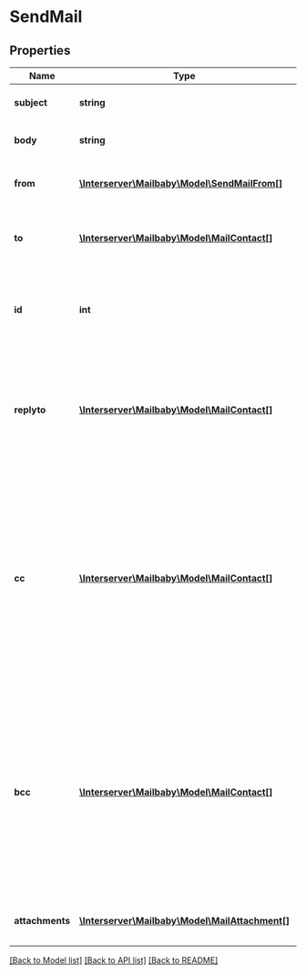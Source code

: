 # SendMail

## Properties
Name | Type | Description | Notes
------------ | ------------- | ------------- | -------------
**subject** | **string** | The subject or title of the email | 
**body** | **string** | The main email contents. | 
**from** | [**\Interserver\Mailbaby\Model\SendMailFrom[]**](SendMailFrom.md) | The contact whom is the this email is from. | 
**to** | [**\Interserver\Mailbaby\Model\MailContact[]**](MailContact.md) | The Contact whom is the primary recipient of this email. | 
**id** | **int** | The ID of the Mail order within our system to use as the Mail Account. | 
**replyto** | [**\Interserver\Mailbaby\Model\MailContact[]**](MailContact.md) | Optional list of Contacts that specify where replies to the email should be sent instead of the _from_ address. | [optional] 
**cc** | [**\Interserver\Mailbaby\Model\MailContact[]**](MailContact.md) | Optional list of Contacts that should receive copies of the email.  They are listed on the email and anyone getting the email can see this full list of Contacts who received the email as well. | [optional] 
**bcc** | [**\Interserver\Mailbaby\Model\MailContact[]**](MailContact.md) | Optional list of Contacts that should receive copies of the email.  They are hidden on the email and anyone gettitng the email would not see the other people getting the email in this list. | [optional] 
**attachments** | [**\Interserver\Mailbaby\Model\MailAttachment[]**](MailAttachment.md) | Optional file attachments to include in the email | [optional] 

[[Back to Model list]](../../README.md#documentation-for-models) [[Back to API list]](../../README.md#documentation-for-api-endpoints) [[Back to README]](../../README.md)

